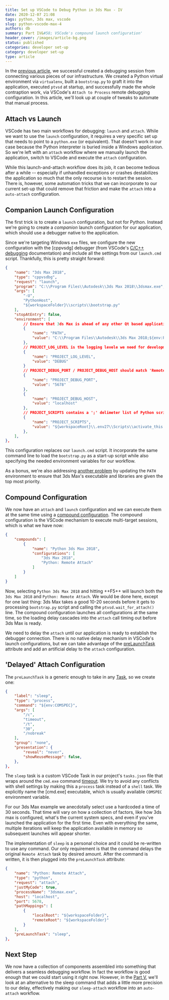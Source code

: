 ```yaml
---
title: Set up VSCode to Debug Python in 3ds Max - IV
date: 2020-12-07 21:08
tags: python, 3ds max, vscode
slug: python-vscode-max-4
authors: db
summary: Part IV&#58; VSCode's compound launch configuration'
header_cover: /images/article-bg.png
status: published
categories: developer set-up
category: developer set-up
type: article
---
```

<!--
spell-checker:ignore cppvsdg
-->
In the [previous article], we successful created a debugging session from connecting various pieces of our infrastructure.  We created a Python virtual environment via `virtualenv`, built a `bootstrap.py` to graft it into the application, executed `ptvsd` at startup, and successfully made the whole contraption work, via VSCode's `Attach to Process` remote debugging configuration. In this article, we'll look up at couple of tweaks to automate that manual process.

## Attach vs Launch

VSCode has two main workflows for debugging: `launch` and `attach`.  While we want to use the `launch` configuration, it requires a very specific set up that needs to point to a `python.exe` (or equivalent).  That doesn't work in our case because the Python interpreter is buried inside a Windows application.  So we're left with an `attach` workflow where we manually launch the application, switch to VSCode and execute the `attach` configuration.

While this launch-and-attach workflow does its job, it can become tedious after a while -- especially if unhandled exceptions or crashes destabilizes the application so much that the only recourse is to restart the session.  There is, however, some automation tricks that we can incorporate to our current set-up that could remove that friction and make the `attach` into a `auto-attach` configuration.

## Companion Launch Configuration

The first trick is to create a `launch` configuration, but not for Python.  Instead we're going to create a *companion* launch configuration for our application, which should use a debugger native to the application.

Since we're targeting Windows `exe` files, we configure the new configuration with the [cppvsdg] debugger (from VSCode's [C/C++ debugging] documentation) and include all the settings from our `launch.cmd` script.  Thankfully, this is pretty straight forward:

```json
{
    "name": "3ds Max 2018",
    "type": "cppvsdbg",
    "request": "launch",
    "program": "C:\\Program Files\\Autodesk\\3ds Max 2018\\3dsmax.exe",
    "args": [
        "-U",
        "PythonHost",
        "${workspaceFolder}\\scripts\\bootstrap.py"
    ],
    "stopAtEntry": false,
    "environment": [
        // Ensure that 3ds Max is ahead of any other Qt based application.
        {
            "name": "PATH",
            "value": "C:\\Program Files\\Autodesk\\3ds Max 2018;${env:PATH}"
        },
        // PROJECT_LOG_LEVEL is the logging levele we need for development
        {
            "name": "PROJECT_LOG_LEVEL",
            "value": "DEBUG"
        }
        // PROJECT_DEBUG_PORT / PROJECT_DEBUG_HOST should match 'Remote Attach'.
        {
            "name": "PROJECT_DEBUG_PORT",
            "value": "5678"
        },
        {
            "name": "PROJECT_DEBUG_HOST",
            "value": "localhost"
        },
        // PROJECT_SCRIPTS contains a ';' delimeter list of Python script to run at startup.
        {
            "name": "PROJECT_SCRIPTS",
            "value": "${workspaceRoot}\\.env27\\Scripts\\activate_this.py"
        },
    ],
},
```

This configuration replaces our `launch.cmd` script.  It incorporate the same command line to load the `bootstrap.py` as a start-up script while also specifying the needed environment variables for our workflow.

As a bonus, we're also addressing [another problem] by updating the `PATH` environment to ensure that 3ds Max's executable and libraries are given the top most priority.

## Compound Configuration

We now have an `attach` and `launch` configuration and we can execute them at the same time using a [compound configuration].  The compound configuration is the VSCode mechanism to execute multi-target sessions, which is what we have now:

```json
{
    "compounds": [
        {
            "name": "Python 3ds Max 2018",
            "configurations": [
                "3ds Max 2018",
                "Python: Remote Attach"
            ]
        }
    ]
}
```

Now, selecting `Python 3ds Max 2018` and hitting ++F5++ will launch both the `3ds Max 2018` and `Python: Remote Attach`.  We would be done here, except for one last thing:  3ds Max takes a good 10-20 seconds before it gets to processing `bootstrap.py` script and calling the `ptvsd.wait_for_attach()` line.  The compound configuration launches all configurations at the same time, so the loading delay cascades into the `attach` call timing out before 3ds Max is ready.

We need to delay the `attach` until our application is ready to establish the debugger connection.  There is no native delay mechanism in VSCode's launch configurations, but we can take advantage of the [preLaunchTask] attribute and add an artificial delay to the `attach` configuration.

## 'Delayed' Attach Configuration

The `preLaunchTask` is a generic enough to take in any [Task], so we create one:

```json
{
    "label": "sleep",
    "type": "process",
    "command": "${env:COMSPEC}",
    "args": [
        "/c",
        "timeout",
        "/t",
        "30",
        "/nobreak"
    ],
    "group": "none",
    "presentation": {
        "reveal": "never",
        "showReuseMessage": false,
    },
},
```

The `sleep` task is a custom VSCode Task in our project's `tasks.json` file that wraps around the `cmd.exe` command [timeout].  We try to avoid any conflicts with shell settings by making this a `process` task instead of a `shell` task.  We explicitly name the [cmd.exe] executable, which is usually available `COMSPEC` environment variable.

For our 3ds Max example we anecdotally select use a hardcoded a time of 30 seconds.  That time will vary on how a collection of factors, like how 3ds max is configured, what's the current system specs, and even if you've launched the application for the first time.  Even with everything the same, multiple iterations will keep the application available in memory so subsequent launches will appear shorter.

The implementation of `sleep` is a personal choice and it could be re-written to use any command.  Our only requirement is that the command delays the original `Remote Attach` task by desired amount.  After the command is written, it is then plugged into the `preLaunchTask` attribute:

```json
{
    "name": "Python: Remote Attach",
    "type": "python",
    "request": "attach",
    "justMyCode": true,
    "processName": "3dsmax.exe",
    "host": "localhost",
    "port": 5678,
    "pathMappings": [
        {
            "localRoot": "${workspaceFolder}",
            "remoteRoot": "${workspaceFolder}"
        }
    ],
    "preLaunchTask": "sleep",
},
```

## Next Step

We now have a collection of components assembled into something that delivers a seamless debugging workflow.  In fact the workflow is good enough that we could start using it right now.  However, in the [Part V], we'll look at an alternative to the sleep command that adds a little more precision to our delay, effectively making our `sleep-attach` workflow into an `auto-attach` workflow.

[activate_this.py]: https://github.com/pypa/virtualenv/blob/main/src/virtualenv/activation/python/activate_this.py
[addsitedir]: https://docs.python.org/3/library/site.html#site.addsitedir
[site]: https://docs.python.org/3/library/site.html
[sys.path]: https://docs.python.org/3/library/sys.html#sys.path
[install_requires vs requirements files]: https://packaging.python.org/discussions/install-requires-vs-requirements/
[__main__]: https://docs.python.org/3/library/__main__.html
[debugger mode]: https://code.visualstudio.com/Docs/editor/debugging
[C/C++ debugging]: https://code.visualstudio.com/docs/cpp/launch-json-reference
[compound configuration]: https://code.visualstudio.com/Docs/editor/debugging#_compound-launch-configurations
[another problem]: {filename}../2020-10-29-qt-dll-mismatch/note.md
[prelaunchtask]: https://code.visualstudio.com/Docs/editor/debugging#_launchjson-attributes
[task]: https://code.visualstudio.com/docs/editor/tasks
[timeout]: https://docs.microsoft.com/en-us/windows-server/administration/windows-commands/timeout
[cmd]: https://docs.microsoft.com/en-us/windows-server/administration/windows-commands/cmd
[previous article]: {filename}../2020-12-05-python-vscode-and-max-3/note.md
[part v]: {filename}../2020-12-09-python-vscode-and-max-5/note.md
